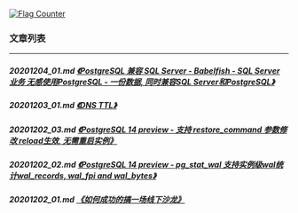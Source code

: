 <a rel="nofollow" href="http://info.flagcounter.com/h9V1"  ><img src="http://s03.flagcounter.com/count/h9V1/bg_FFFFFF/txt_000000/border_CCCCCC/columns_2/maxflags_12/viewers_0/labels_0/pageviews_0/flags_0/"  alt="Flag Counter"  border="0"  ></a>  
  
### 文章列表  
----  
##### 20201204_01.md   [《PostgreSQL 兼容 SQL Server - Babelfish - SQL Server 业务 无感使用PostgreSQL - 一份数据, 同时兼容SQL Server和PostgreSQL》](20201204_01.md)  
##### 20201203_01.md   [《DNS TTL》](20201203_01.md)  
##### 20201202_03.md   [《PostgreSQL 14 preview - 支持 restore_command 参数修改 reload生效, 无需重启实例》](20201202_03.md)  
##### 20201202_02.md   [《PostgreSQL 14 preview - pg_stat_wal 支持实例级wal统计wal_records, wal_fpi and wal_bytes》](20201202_02.md)  
##### 20201202_01.md   [《如何成功的搞一场线下沙龙》](20201202_01.md)  
